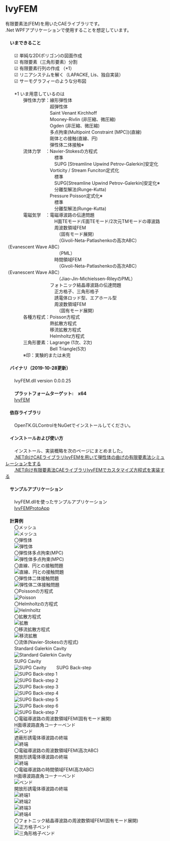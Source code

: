 ﻿IvyFEM  
======  

有限要素法(FEM)を用いたCAEライブラリです。  
.Net WPFアプリケーションで使用することを想定しています。  
　  
　**いまできること**  
　  
　　☑ 単純な2D(ポリゴン)の図面作成  
　　☑ 有限要素（三角形要素）分割  
　　☑ 有限要素行列の作成 （*1）  
　　☑ リニアシステムを解く（LAPACKE, Lis、独自実装）  
　　☑ サーモグラフィーのような分布図  
　  
　　*1 いま用意しているのは  
　　　　弾性体力学：線形弾性体  
　　　　　　　　　　超弾性体  
　　　　　　　　　　Saint Venant Kirchhoff  
　　　　　　　　　　Mooney-Rivlin (非圧縮、微圧縮)  
　　　　　　　　　　Ogden (非圧縮、微圧縮)  
　　　　　　　　　　多点拘束(Multipoint Constraint [MPC])(直線)  
　　　　　　　　　　剛体との接触(直線、円)  
　　　　　　　　　　弾性体二体接触※  
　　　　流体力学　：Navier-Stokesの方程式  
　　　　　　　　　　　標準  
　　　　　　　　　　　SUPG [Streamline Upwind Petrov-Galerkin]安定化  
　　　　　　　　　　Vorticity / Stream Funciton定式化  
　　　　　　　　　　　標準  
　　　　　　　　　　　SUPG[Streamline Upwind Petrov-Galerkin]安定化※  
　　　　　　　　　　　分離型解法(Runge-Kutta)  
　　　　　　　　　　Pressure Poisson定式化※  
　　　　　　　　　　　標準  
　　　　　　　　　　　分離型解法(Runge-Kutta)  
　　　　電磁気学　：電磁導波路の伝達問題  
　　　　　　　　　　　H面TEモード/E面TEモード/2次元TMモードの導波路  
　　　　　　　　　　　周波数領域FEM  
　　　　　　　　　　　　（固有モード展開）  
　　　　　　　　　　　　（Givoli-Neta-Patlashenkoの高次ABC）（Evanescent Wave ABC）  
　　　　　　　　　　　　（PML）  
　　　　　　　　　　　時間領域FEM  
　　　　　　　　　　　　（Givoli-Neta-Patlashenkoの高次ABC）（Evanescent Wave ABC）  
　　　　　　　　　　　　（Jiao-Jin-Michielssen-RileyのPML）  
　　　　　　　　　　フォトニック結晶導波路の伝達問題  
　　　　　　　　　　　正方格子、三角形格子  
　　　　　　　　　　　誘電体ロッド型、エアホール型  
　　　　　　　　　　　周波数領域FEM  
　　　　　　　　　　　　（固有モード展開）  
　　　　各種方程式：Poisson方程式  
　　　　　　　　　　熱拡散方程式  
　　　　　　　　　　移流拡散方程式  
　　　　　　　　　　Helmholtz方程式  
　　　　三角形要素：Lagrange (1次、2次)  
　　　　　　　　　　Bell Triangle(5次)  
　　　　※印：実験的または未完  
　  
　**バイナリ（2019-10-28更新）**  
　  
　　IvyFEM.dll version 0.0.0.25  
　  
　　**プラットフォームターゲット:　x64**  
　　[IvyFEM](https://github.com/ryujimiya/IvyFEM/blob/master/publish/)  
　  
　**依存ライブラリ**  
　  
　　OpenTK.GLControlをNuGetでインストールしてください。  
　  
　**インストールおよび使い方**  
　  
　　インストール、実装概略を次のページにまとめました。  
　　[.NET向けCAEライブラリIvyFEMを用いて弾性体の曲げの有限要素法シミュレーションをする](https://qiita.com/ryujimiya2361/items/a573ee7d7060a576f304)  
　　[.NET向け有限要素法CAEライブラリIvyFEMでカスタマイズ方程式を実装する](https://qiita.com/ryujimiya2361/items/f003c10cfc222378ad5a)  
　  
　**サンプルアプリケーション**  
　  
　　IvyFEM.dllを使ったサンプルアプリケーション  
　　[IvyFEMProtoApp](https://github.com/ryujimiya/IvyFEMProtoApp/)  
　  
　**計算例**  
　　〇メッシュ  
　　![メッシュ](https://cdn-ak.f.st-hatena.com/images/fotolife/r/ryujimiya/20190421/20190421122831.jpg)  
　　〇弾性体  
　　![弾性体](https://cdn-ak.f.st-hatena.com/images/fotolife/r/ryujimiya/20190421/20190421123314.jpg)  
　　〇弾性体多点拘束(MPC)  
　　![弾性体多点拘束(MPC)](https://cdn-ak.f.st-hatena.com/images/fotolife/r/ryujimiya/20190421/20190421123915.jpg)  
　　〇直線、円との接触問題  
　　![直線、円との接触問題](https://cdn-ak.f.st-hatena.com/images/fotolife/r/ryujimiya/20190421/20190421124711.jpg)  
　　〇弾性体二体接触問題  
　　![弾性体二体接触問題](https://cdn-ak.f.st-hatena.com/images/fotolife/r/ryujimiya/20190421/20190421125420.jpg)  
　　〇Poissonの方程式  
　　![Poisson](https://cdn-ak.f.st-hatena.com/images/fotolife/r/ryujimiya/20190408/20190408221503.jpg)  
　　〇Helmholtzの方程式  
　　![Helmholtz](https://cdn-ak.f.st-hatena.com/images/fotolife/r/ryujimiya/20190408/20190408221935.jpg)  
　　〇拡散方程式  
　　![拡散](https://cdn-ak.f.st-hatena.com/images/fotolife/r/ryujimiya/20190408/20190408222500.jpg)  
　　〇移流拡散方程式  
　　![移流拡散](https://cdn-ak.f.st-hatena.com/images/fotolife/r/ryujimiya/20190408/20190408222735.jpg)  
　　〇流体(Navier-Stokesの方程式)  
　　Standard Galerkin Cavity  
　　![Standard Galerkin Cavity](https://cdn-ak.f.st-hatena.com/images/fotolife/r/ryujimiya/20190428/20190428094803.jpg)  
　　SUPG Cavity  
　　![SUPG Cavity](https://cdn-ak.f.st-hatena.com/images/fotolife/r/ryujimiya/20190512/20190512174448.jpg) 
　　SUPG Back-step  
　　![SUPG Back-step 1](https://cdn-ak.f.st-hatena.com/images/fotolife/r/ryujimiya/20190430/20190430193941.jpg)  
　　![SUPG Back-step 2](https://cdn-ak.f.st-hatena.com/images/fotolife/r/ryujimiya/20190430/20190430193957.jpg)  
　　![SUPG Back-step 3](https://cdn-ak.f.st-hatena.com/images/fotolife/r/ryujimiya/20190430/20190430194019.jpg)  
　　![SUPG Back-step 4](https://cdn-ak.f.st-hatena.com/images/fotolife/r/ryujimiya/20190430/20190430194032.jpg)  
　　![SUPG Back-step 5](https://cdn-ak.f.st-hatena.com/images/fotolife/r/ryujimiya/20190430/20190430194029.jpg)  
　　![SUPG Back-step 6](https://cdn-ak.f.st-hatena.com/images/fotolife/r/ryujimiya/20190430/20190430194025.jpg)  
　　![SUPG Back-step 7](https://cdn-ak.f.st-hatena.com/images/fotolife/r/ryujimiya/20190430/20190430194022.jpg)  
　　〇電磁導波路の周波数領域FEM(固有モード展開)  
　　H面導波路直角コーナーベンド  
　　![ベンド](https://cdn-ak.f.st-hatena.com/images/fotolife/r/ryujimiya/20190421/20190421130127.jpg)  
　　遮蔽形誘電体導波路の終端  
　　![終端](https://cdn-ak.f.st-hatena.com/images/fotolife/r/ryujimiya/20191014/20191014221852.jpg)  
　　〇電磁導波路の周波数領域FEM(高次ABC)  
　　開放形誘電体導波路の終端  
　　![終端](https://cdn-ak.f.st-hatena.com/images/fotolife/r/ryujimiya/20191020/20191020134009.jpg)  
　　〇電磁導波路の時間領域FEM(高次ABC)  
　　H面導波路直角コーナーベンド  
　　![ベンド](https://cdn-ak.f.st-hatena.com/images/fotolife/r/ryujimiya/20190920/20190920201958.jpg)  
　　開放形誘電体導波路の終端  
　　![終端1](https://cdn-ak.f.st-hatena.com/images/fotolife/r/ryujimiya/20191014/20191014224143.jpg)  
　　![終端2](https://cdn-ak.f.st-hatena.com/images/fotolife/r/ryujimiya/20191014/20191014224410.jpg)  
　　![終端3](https://cdn-ak.f.st-hatena.com/images/fotolife/r/ryujimiya/20191014/20191014224518.jpg)  
　　![終端4](https://cdn-ak.f.st-hatena.com/images/fotolife/r/ryujimiya/20191014/20191014224619.jpg)  
　　〇フォトニック結晶導波路の周波数領域FEM(固有モード展開)  
　　![正方格子ベンド](https://cdn-ak.f.st-hatena.com/images/fotolife/r/ryujimiya/20190914/20190914205034.jpg)  
　　![三角形格子ベンド](https://cdn-ak.f.st-hatena.com/images/fotolife/r/ryujimiya/20190914/20190914205057.jpg)  
　  
